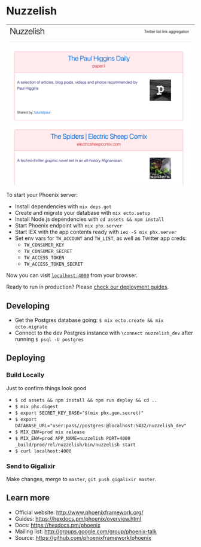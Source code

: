 # Nuzzelish

![](./preview.png)

To start your Phoenix server:

  * Install dependencies with `mix deps.get`
  * Create and migrate your database with `mix ecto.setup`
  * Install Node.js dependencies with `cd assets && npm install`
  * Start Phoenix endpoint with `mix phx.server`
  * Start IEX with the app contents ready with `iex -S mix phx.server`
  * Set env vars for `TW_ACCOUNT` and `TW_LIST`, as well as Twitter app creds:
    - `TW_CONSUMER_KEY`
    - `TW_CONSUMER_SECRET`
    - `TW_ACCESS_TOKEN`
    - `TW_ACCESS_TOKEN_SECRET`

Now you can visit [`localhost:4000`](http://localhost:4000) from your browser.

Ready to run in production? Please [check our deployment guides](https://hexdocs.pm/phoenix/deployment.html).

## Developing

- Get the Postgres database going: `$ mix ecto.create && mix ecto.migrate`
- Connect to the dev Postgres instance with `\connect nuzzelish_dev` after
  running `$ psql -U postgres`

## Deploying

### Build Locally

Just to confirm things look good

- `$ cd assets && npm install && npm run deploy && cd ..`
- `$ mix phx.digest`
- `$ export SECRET_KEY_BASE="$(mix phx.gen.secret)"`
- `$ export DATABASE_URL="user:pass//postgres:@localhost:5432/nuzzelish_dev"`
- `$ MIX_ENV=prod mix release`
- `$ MIX_ENV=prod APP_NAME=nuzzelish PORT=4000 _build/prod/rel/nuzzelish/bin/nuzzelish start`
- `$ curl localhost:4000`

### Send to Gigalixir

Make changes, merge to `master`, `git push gigalixir master`.

## Learn more

  * Official website: http://www.phoenixframework.org/
  * Guides: https://hexdocs.pm/phoenix/overview.html
  * Docs: https://hexdocs.pm/phoenix
  * Mailing list: http://groups.google.com/group/phoenix-talk
  * Source: https://github.com/phoenixframework/phoenix

